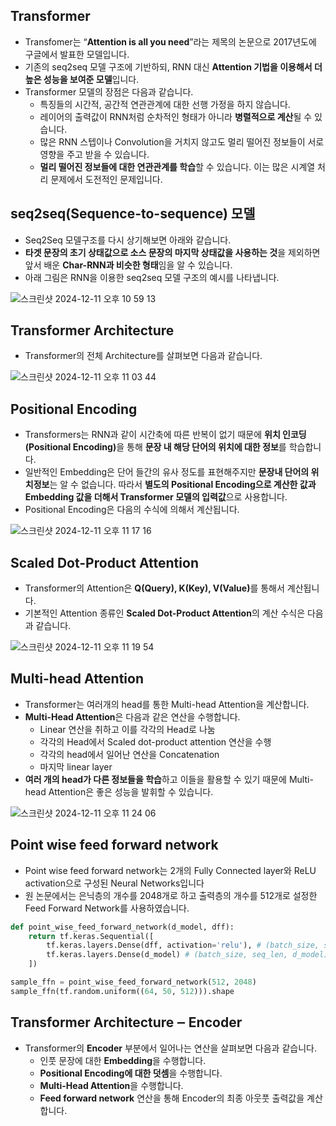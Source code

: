 ## Transformer

- Transfomer는 “<b>Attention is all you need</b>”라는 제목의 논문으로 2017년도에 구글에서 발표한 모델입니다.
- 기존의 seq2seq 모델 구조에 기반하되, RNN 대신 <b>Attention 기법을 이용해서 더 높은 성능을 보여준 모델</b>입니다.
- Transformer 모델의 장점은 다음과 같습니다.
  - 특징들의 시간적, 공간적 연관관계에 대한 선행 가정을 하지 않습니다.
  - 레이어의 출력값이 RNN처럼 순차적인 형태가 아니라 **병렬적으로 계산**될 수 있습니다.
  - 많은 RNN 스텝이나 Convolution을 거치지 않고도 멀리 떨어진 정보들이 서로 영향을 주고 받을 수 있습니다.
  - **멀리 떨어진 정보들에 대한 연관관계를 학습**할 수 있습니다. 이는 많은 시계열 처리 문제에서 도전적인 문제입니다.

## seq2seq(Sequence-to-sequence) 모델

- Seq2Seq 모델구조를 다시 상기해보면 아래와 같습니다.
- **타겟 문장의 초기 상태값으로 소스 문장의 마지막 상태값을 사용하는 것**을 제외하면 앞서 배운 <b>Char-RNN과 비슷한 형태</b>임을 알 수 있습니다.
- 아래 그림은 RNN을 이용한 seq2seq 모델 구조의 예시를 나타냅니다.

![스크린샷 2024-12-11 오후 10 59 13](https://github.com/user-attachments/assets/6134e569-2529-48e3-aa9f-9d234ca33def)

## Transformer Architecture

- Transformer의 전체 Architecture를 살펴보면 다음과 같습니다.

![스크린샷 2024-12-11 오후 11 03 44](https://github.com/user-attachments/assets/35f5745a-defe-48b5-91b6-6f12c4a11c07)

## Positional Encoding

- Transformers는 RNN과 같이 시간축에 따른 반복이 없기 때문에 <b>위치 인코딩(Positional Encoding)</b>을 통해 **문장 내 해당 단어의 위치에 대한 정보**를 학습합니다.
- 일반적인 Embedding은 단어 들간의 유사 정도를 표현해주지만 **문장내 단어의 위치정보**는 알 수 없습니다. 따라서 **별도의 Positional Encoding으로 계산한 값과 Embedding 값을 더해서 Transformer 모델의 입력값**으로 사용합니다.
- Positional Encoding은 다음의 수식에 의해서 계산됩니다.

![스크린샷 2024-12-11 오후 11 17 16](https://github.com/user-attachments/assets/526ec083-e6b4-46e8-8fc6-3568b2f1d652)

## Scaled Dot-Product Attention

- Transformer의 Attention은 <b>Q(Query), K(Key), V(Value)</b>를 통해서 계산됩니다.
- 기본적인 Attention 종류인 <b>Scaled Dot-Product Attention</b>의 계산 수식은 다음과 같습니다.

![스크린샷 2024-12-11 오후 11 19 54](https://github.com/user-attachments/assets/ebb9dfef-4ac8-479c-9680-724e57847365)

## Multi-head Attention

- Transformer는 여러개의 head를 통한 Multi-head Attention을 계산합니다.
- <b>Multi-Head Attention</b>은 다음과 같은 연산을 수행합니다.
  - Linear 연산을 취하고 이를 각각의 Head로 나눔
  - 각각의 Head에서 Scaled dot-product attention 연산을 수행
  - 각각의 head에서 일어난 연산을 Concatenation
  - 마지막 linear layer
- **여러 개의 head가 다른 정보들을 학습**하고 이들을 활용할 수 있기 때문에 Multi-head Attention은 좋은 성능을 발휘할 수 있습니다.

![스크린샷 2024-12-11 오후 11 24 06](https://github.com/user-attachments/assets/09851610-530e-443a-85d7-621dba875efb)

## Point wise feed forward network

- Point wise feed forward network는 2개의 Fully Connected layer와 ReLU activation으로 구성된 Neural Networks입니다
- 원 논문에서는 은닉층의 개수를 2048개로 하고 출력층의 개수를 512개로 설정한 Feed Forward Network를 사용하였습니다.

```python
def point_wise_feed_forward_network(d_model, dff):
    return tf.keras.Sequential([
        tf.keras.layers.Dense(dff, activation='relu'), # (batch_size, seq_len, dff)
        tf.keras.layers.Dense(d_model) # (batch_size, seq_len, d_model)
    ])
```

```python
sample_ffn = point_wise_feed_forward_network(512, 2048)
sample_ffn(tf.random.uniform((64, 50, 512))).shape
```

## Transformer Architecture ‒ Encoder

- Transformer의 **Encoder** 부분에서 일어나는 연산을 살펴보면 다음과 같습니다.
  - 인풋 문장에 대한 **Embedding**을 수행합니다.
  - **Positional Encoding에 대한 덧셈**을 수행합니다.
  - **Multi-Head Attention**을 수행합니다.
  - **Feed forward network** 연산을 통해 Encoder의 최종 아웃풋 출력값을 계산합니다.
